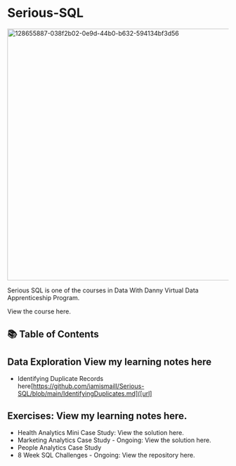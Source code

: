 # Serious-SQL
<img width="573" alt="128655887-038f2b02-0e9d-44b0-b632-594134bf3d56" src="https://user-images.githubusercontent.com/51711008/228886982-e507d265-eca1-43c5-8ee8-572da0379f52.png">

Serious SQL is one of the courses in Data With Danny Virtual Data Apprenticeship Program.

View the course here.

## 📚 Table of Contents

## Data Exploration View my learning notes here 
* Identifying Duplicate Records here[https://github.com/iamismaill/Serious-SQL/blob/main/IdentifyingDuplicates.md]([url]
 

## Exercises: View my learning notes here.
* Health Analytics Mini Case Study: View the solution here.
* Marketing Analytics Case Study - Ongoing: View the solution here.
* People Analytics Case Study
* 8 Week SQL Challenges - Ongoing: View the repository here.
